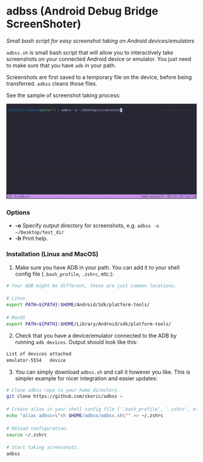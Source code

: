 # adbss (Android Debug Bridge ScreenShoter)
*Small bash script for easy screenshot taking on Android devices/emulators*

`adbss.sh` is small bash script that will allow you to interactively take screenshots on your connected Android device or emulator. You just need to make sure that you have `adb` in your path.

Screenshots are first saved to a temporary file on the device, before being transferred. `adbss` cleans those files.

See the sample of screenshot taking process:

![](res/adbss-demo.gif)

### Options

* **-o** Specify output directory for screenshots, e.g. `adbss -o ~/Desktop/test_dir`
* **-h** Print help.

### Installation (Linux and MacOS)

1) Make sure you have ADB in your path. You can add it to your shell config file (`.bash_profile`, `.zshrc`, etc.):

```sh
# Your ADB might be different, these are just common locations.

# Linux
export PATH=${PATH}:$HOME/Android/Sdk/platform-tools/

# MacOS
export PATH=${PATH}:$HOME/Library/Android/sdk/platform-tools/
```

2) Check that you have a device/emulator connected to the ADB by running `adb devices`. Output should look like this:

```sh
List of devices attached
emulator-5554   device 
```

3) You can simply download `adbss.sh` and call it however you like. This is simpler example for nicer integration and easier updates:

```sh
# Clone adbss repo to your home directory.
git clone https://github.com/skoric/adbss ~

# Create alias in your shell config file ('.bash_profile', '.zshrc', etc.).
echo "alias adbss=\"sh $HOME/adbss/adbss.sh\"" >> ~/.zshrc

# Reload configuration.
source ~/.zshrc

# Start taking screenshots.
adbss
```
